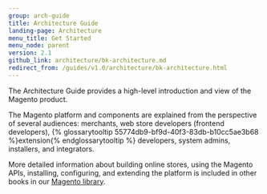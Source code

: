 ```yaml
---
group: arch-guide
title: Architecture Guide
landing-page: Architecture
menu_title: Get Started
menu_node: parent
version: 2.1
github_link: architecture/bk-architecture.md
redirect_from: /guides/v1.0/architecture/bk-architecture.html
---
```


The Architecture Guide provides a high-level introduction and view of the Magento product. 

The Magento platform and components are explained from the perspective of several audiences: merchants, web store developers (frontend developers), {% glossarytooltip 55774db9-bf9d-40f3-83db-b10cc5ae3b68 %}extension{% endglossarytooltip %} developers, system admins, installers, and integrators.

More detailed information about building online stores, using the Magento APIs, installing, configuring, and extending the platform is included in other books in our [Magento library]({{site.baseurl}}/index.html).

